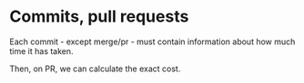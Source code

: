 # Commits, pull requests

Each commit - except merge/pr - must contain information
about how much time it has taken.

Then, on PR, we can calculate the exact cost.
